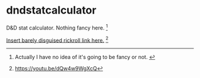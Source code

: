 # dndstatcalculator
D&D stat calculator. Nothing fancy here. [^1]

[^1]: Actually I have no idea of it's going to be fancy or not. [^2]
[^2]: Depending on whether this project lasts 18 hours or 18 days. More is better.

[Insert barely disguised rickroll link here.](https://youtu.be/dQw4w9WgXcQ) [^3]

[^3]: https://youtu.be/dQw4w9WgXcQ
